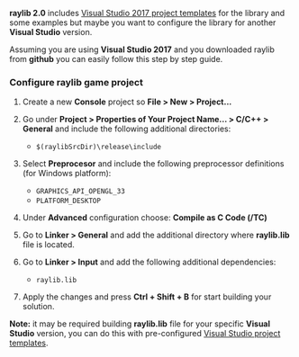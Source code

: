 **raylib 2.0** includes [Visual Studio 2017 project templates](https://github.com/raysan5/raylib/tree/master/projects/VS2017) for the library and some examples but maybe you want to configure the library for another **Visual Studio** version.

Assuming you are using **Visual Studio 2017** and you downloaded raylib from **github** you can easily follow this step by step guide.

### Configure raylib game project

1. Create a new **Console** project so **File > New > Project...**

2. Go under **Project > Properties of Your Project Name... > C/C++ > General** and include the following additional directories:
    - `$(raylibSrcDir)\release\include`

3. Select **Preprocesor** and include the following preprocessor definitions (for Windows platform):
    - `GRAPHICS_API_OPENGL_33`
    - `PLATFORM_DESKTOP`

4. Under **Advanced** configuration choose: **Compile as C Code (/TC)**

5. Go to **Linker > General** and add the additional directory where **raylib.lib** file is located.

6. Go to **Linker > Input** and add the following additional dependencies:
    - `raylib.lib`

7. Apply the changes and press **Ctrl + Shift + B** for start building your solution.

**Note:** it may be required building **raylib.lib** file for your specific **Visual Studio** version, you can do this with pre-configured [Visual Studio project templates](https://github.com/raysan5/raylib/tree/master/projects/).